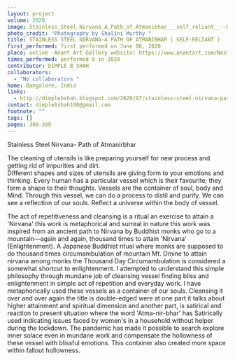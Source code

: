 ```yaml
---
layout: project
volume: 2020
image: Stainless_Steel_Nirvana_A_Path_of_Atmanibhar___self_reliant__--Dimple_B_Shah.jpg
photo_credit: "Photography by Shalini Murthy "
title: STAINLESS STEEL NIRVANA-A PATH OF ATMANIBHAR ( SELF-RELIANT )
first_performed: first performed on June 06, 2020
place: online -Anant Art Gallery website( https://www.anantart.com/Nest?PageNo=2 )
times_performed: performed 0 in 2020
contributor: DIMPLE B SHAH
collaborators:
  - "No collaborators "
home: Bangalore, India
links:
  - http://dimplebshah.blogspot.com/2020/07/stainless-steel-nirvana-path-to.html
contact: dimplebshah100@gmail.com
footnote: ""
tags: []
pages: 308-309
---
```


Stainless Steel Nirvana- Path of Atmanirbhar

The cleaning of utensils is like preparing yourself for new process and getting rid of impurities and dirt.  
Different shapes and sizes of utensils are giving form to your emotions and thinking.
Every human has a particular vessel which is their favourite; they form a shape to their thoughts.
Vessels are the container of soul, body and Mind.
Through this vessel, we can do a process to distil and purify.
We can see a reflection of our souls.
Reflect a universe within the body of vessel.

The act of repetitiveness and cleansing is a ritual an exercise to attain a 'Nirvana' this work is metaphorical and surreal in nature this work was inspired from an ancient path to Nirvana by Buddhist monks who go to a mountain—again and again, thousand times to attain 'Nirvana' (Enlightenment). A Japanese Buddhist ritual where monks are supposed to do thousand times circumambulation of mountain Mt. Omine to attain nirvana among monks the Thousand Day Circumambulation is considered a somewhat shortcut to enlightenment. I attempted to understand this simple philosophy through mundane job of cleansing vessel finding bliss and enlightenment in simple act of repetition and everyday work.
I have metaphorically used these vessels as a container of our souls. Cleansing it over and over again the title is double-edged were at one part it talks about higher attainment and spiritual dimension and another part, is satirical and reaction to present situation where the word 'Atma-nir-bhar' has Satirically used indicating issues faced by women's in a household without helper during the lockdown. The pandemic has made it possible to search explore inner solace even in mundane work and compensate the hollowness of these vessel with blissful emotions. This container also created more space within fallout hollowness.
